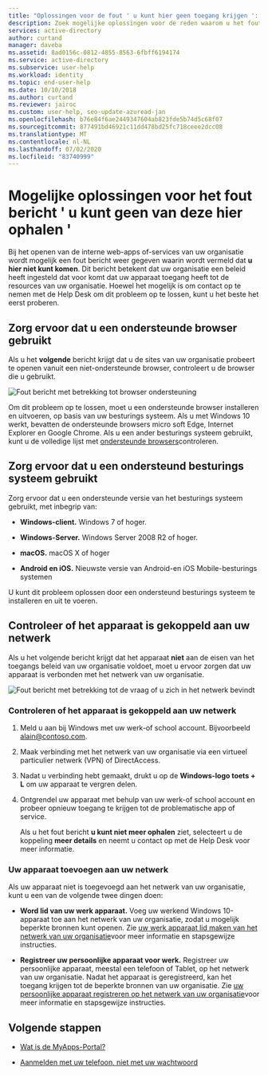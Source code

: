 ```yaml
---
title: "Oplossingen voor de fout ' u kunt hier geen toegang krijgen ': Azure AD"
description: Zoek mogelijke oplossingen voor de reden waarom u het fout bericht ' u kunt geen van de hier geen toegang krijgen ' krijgt.
services: active-directory
author: curtand
manager: daveba
ms.assetid: 8ad0156c-0812-4855-8563-6fbff6194174
ms.service: active-directory
ms.subservice: user-help
ms.workload: identity
ms.topic: end-user-help
ms.date: 10/10/2018
ms.author: curtand
ms.reviewer: jairoc
ms.custom: user-help, seo-update-azuread-jan
ms.openlocfilehash: b76e84f6ae2449347604ab823fde5b74d5c68f07
ms.sourcegitcommit: 877491bd46921c11dd478bd25fc718ceee2dcc08
ms.translationtype: MT
ms.contentlocale: nl-NL
ms.lasthandoff: 07/02/2020
ms.locfileid: "83740999"
---
```

# <a name="possible-fixes-for-the-you-cant-get-there-from-here-error-message"></a>Mogelijke oplossingen voor het fout bericht ' u kunt geen van deze hier ophalen '

Bij het openen van de interne web-apps of-services van uw organisatie wordt mogelijk een fout bericht weer gegeven waarin wordt vermeld dat **u hier niet kunt komen**. Dit bericht betekent dat uw organisatie een beleid heeft ingesteld dat voor komt dat uw apparaat toegang heeft tot de resources van uw organisatie. Hoewel het mogelijk is om contact op te nemen met de Help Desk om dit probleem op te lossen, kunt u het beste het eerst proberen.

## <a name="make-sure-youre-using-a-supported-browser"></a>Zorg ervoor dat u een ondersteunde browser gebruikt
Als u het **volgende** bericht krijgt dat u de sites van uw organisatie probeert te openen vanuit een niet-ondersteunde browser, controleert u de browser die u gebruikt.

![Fout bericht met betrekking tot browser ondersteuning](media/user-help-device-remediation/browser-version.png)

Om dit probleem op te lossen, moet u een ondersteunde browser installeren en uitvoeren, op basis van uw besturings systeem. Als u met Windows 10 werkt, bevatten de ondersteunde browsers micro soft Edge, Internet Explorer en Google Chrome. Als u een ander besturings systeem gebruikt, kunt u de volledige lijst met [ondersteunde browsers](../conditional-access/concept-conditional-access-conditions.md#supported-browsers)controleren.

## <a name="make-sure-youre-using-a-supported-operating-system"></a>Zorg ervoor dat u een ondersteund besturings systeem gebruikt
Zorg ervoor dat u een ondersteunde versie van het besturings systeem gebruikt, met inbegrip van:

- **Windows-client.** Windows 7 of hoger.

- **Windows-Server.** Windows Server 2008 R2 of hoger.

- **macOS.** macOS X of hoger

- **Android en iOS.** Nieuwste versie van Android-en iOS Mobile-besturings systemen

U kunt dit probleem oplossen door een ondersteund besturings systeem te installeren en uit te voeren.

## <a name="make-sure-your-device-is-joined-to-your-network"></a>Controleer of het apparaat is gekoppeld aan uw netwerk
Als u het volgende bericht krijgt dat het apparaat **niet** aan de eisen van het toegangs beleid van uw organisatie voldoet, moet u ervoor zorgen dat uw apparaat is verbonden met het netwerk van uw organisatie.

![Fout bericht met betrekking tot de vraag of u zich in het netwerk bevindt](media/user-help-device-remediation/network-version.png)

### <a name="to-check-whether-your-device-is-joined-to-your-network"></a>Controleren of het apparaat is gekoppeld aan uw netwerk
1. Meld u aan bij Windows met uw werk-of school account. Bijvoorbeeld alain@contoso.com.

2. Maak verbinding met het netwerk van uw organisatie via een virtueel particulier netwerk (VPN) of DirectAccess.

3. Nadat u verbinding hebt gemaakt, drukt u op de **Windows-logo toets + L** om uw apparaat te vergren delen.

4. Ontgrendel uw apparaat met behulp van uw werk-of school account en probeer opnieuw toegang te krijgen tot de problematische app of service.

    Als u het fout bericht **u kunt niet meer ophalen** ziet, selecteert u de koppeling **meer details** en neemt u contact op met de Help Desk voor meer informatie.

### <a name="to-join-your-device-to-your-network"></a>Uw apparaat toevoegen aan uw netwerk
Als uw apparaat niet is toegevoegd aan het netwerk van uw organisatie, kunt u een van de volgende twee dingen doen:

- **Word lid van uw werk apparaat.** Voeg uw werkend Windows 10-apparaat toe aan het netwerk van uw organisatie, zodat u mogelijk beperkte bronnen kunt openen. Zie [uw werk apparaat lid maken van het netwerk van uw organisatie](user-help-join-device-on-network.md)voor meer informatie en stapsgewijze instructies.

- **Registreer uw persoonlijke apparaat voor werk.** Registreer uw persoonlijke apparaat, meestal een telefoon of Tablet, op het netwerk van uw organisatie. Nadat het apparaat is geregistreerd, kan het toegang krijgen tot de beperkte bronnen van uw organisatie. Zie [uw persoonlijke apparaat registreren op het netwerk van uw organisatie](user-help-register-device-on-network.md)voor meer informatie en stapsgewijze instructies.

## <a name="next-steps"></a>Volgende stappen
- [Wat is de MyApps-Portal?](active-directory-saas-access-panel-introduction.md)

- [Aanmelden met uw telefoon, niet met uw wachtwoord](user-help-auth-app-sign-in.md)

